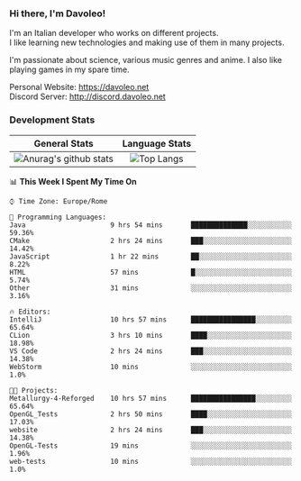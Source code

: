 ### Hi there, I'm Davoleo!

I'm an Italian developer who works on different projects.<br>
I like learning new technologies and making use of them in many projects.

I'm passionate about science, various music genres and anime.
I also like playing games in my spare time.

Personal Website: https://davoleo.net <br>
Discord Server: http://discord.davoleo.net

### Development Stats

General Stats             |  Language Stats
:-------------------------:|:-------------------------:
![Anurag's github stats](https://github-readme-stats.vercel.app/api?username=Davoleo&count_private=true&show_icons=true&theme=tokyonight)  |  ![Top Langs](https://github-readme-stats.vercel.app/api/top-langs/?username=Davoleo&theme=tokyonight&layout=compact)



<!--START_SECTION:waka-->
📊 **This Week I Spent My Time On** 

```text
⌚︎ Time Zone: Europe/Rome

💬 Programming Languages: 
Java                     9 hrs 54 mins       ██████████████░░░░░░░░░░░   59.36% 
CMake                    2 hrs 24 mins       ███░░░░░░░░░░░░░░░░░░░░░░   14.42% 
JavaScript               1 hr 22 mins        ██░░░░░░░░░░░░░░░░░░░░░░░   8.22% 
HTML                     57 mins             █░░░░░░░░░░░░░░░░░░░░░░░░   5.74% 
Other                    31 mins             ░░░░░░░░░░░░░░░░░░░░░░░░░   3.16%

🔥 Editors: 
IntelliJ                 10 hrs 57 mins      ████████████████░░░░░░░░░   65.64% 
CLion                    3 hrs 10 mins       ████░░░░░░░░░░░░░░░░░░░░░   18.98% 
VS Code                  2 hrs 24 mins       ███░░░░░░░░░░░░░░░░░░░░░░   14.38% 
WebStorm                 10 mins             ░░░░░░░░░░░░░░░░░░░░░░░░░   1.0%

🐱‍💻 Projects: 
Metallurgy-4-Reforged    10 hrs 57 mins      ████████████████░░░░░░░░░   65.64% 
OpenGL_Tests             2 hrs 50 mins       ████░░░░░░░░░░░░░░░░░░░░░   17.03% 
website                  2 hrs 24 mins       ███░░░░░░░░░░░░░░░░░░░░░░   14.38% 
OpenGL-Tests             19 mins             ░░░░░░░░░░░░░░░░░░░░░░░░░   1.96% 
web-tests                10 mins             ░░░░░░░░░░░░░░░░░░░░░░░░░   1.0%

```


<!--END_SECTION:waka-->

<!--
**Davoleo/Davoleo** is a ✨ _special_ ✨ repository because its `README.md` (this file) appears on your GitHub profile.

https://gist.github.com/Davoleo/43516c64c8169e24dc2571c34713863b

Here are some ideas to get you started:

- 🔭 I’m currently working on ...
- 🌱 I’m currently learning ...
- 👯 I’m looking to collaborate on ...
- 🤔 I’m looking for help with ...
- 💬 Ask me about ...
- 📫 How to reach me: ...
- 😄 Pronouns: ...
- ⚡ Fun fact: ...
-->

